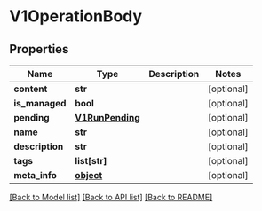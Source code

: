# V1OperationBody

## Properties
Name | Type | Description | Notes
------------ | ------------- | ------------- | -------------
**content** | **str** |  | [optional] 
**is_managed** | **bool** |  | [optional] 
**pending** | [**V1RunPending**](V1RunPending.md) |  | [optional] 
**name** | **str** |  | [optional] 
**description** | **str** |  | [optional] 
**tags** | **list[str]** |  | [optional] 
**meta_info** | [**object**](.md) |  | [optional] 

[[Back to Model list]](../README.md#documentation-for-models) [[Back to API list]](../README.md#documentation-for-api-endpoints) [[Back to README]](../README.md)


